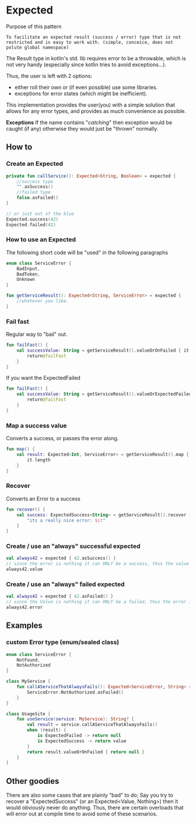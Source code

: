 # Expected

Purpose of this pattern

``
To facilitate an expected result (success / error) type that is not restricted and is easy to work with. (simple, conceice, does not polute global namespace)
``

The Result type in kotlin's std. lib requires error to be a throwable, which is not very handy (especially since kotlin
tries to avoid exceptions...).

Thus, the user is left with 2 options:

- either roll their own or (if even possible) use some libraries.
- exceptions for error states (which might be inefficient).

This implementation provides the user(you) with a simple solution that allows for any error types, and provides as much
convenience as possible.

**Exceptions**
If the name contains "*catching*" then exception would be caught (if any) otherwise they would just be "thrown"
normally.

## How to

### Create an Expected

```kotlin
private fun callService(): Expected<String, Boolean> = expected {
    //success type
    "".asSuccess()
    //failed type
    false.asFailed()
}

// or just out of the blue
Expected.success(42)
Expected.failed(42)
```

### How to use an Expected

The following short code will be "used" in the following paragraphs

```kotlin
enum class ServiceError {
    BadInput,
    BadToken,
    Unknown
}

fun getServiceResult(): Expected<String, ServiceError> = expected {
    //whatever you like.
}
```

### Fail fast

Regular way to "bail" out.

```kotlin
fun failFast() {
    val successValue: String = getServiceResult().valueOrOnFailed { it: ServiceError ->
        return@failFast
    }
}
```

If you want the ExpectedFailed

```kotlin
fun failFast() {
    val successValue: String = getServiceResult().valueOrExpectedFailed { //this: ExpectedFailed<ServiceError>
        return@failFast
    }
}
```


### Map a success value 

Converts a success, or passes the error along.

```kotlin
fun map() {
    val result: Expected<Int, ServiceError> = getServiceResult().map {
        it.length
    }
}
```

### Recover

Converts an Error to a success

```kotlin
fun recover() {
    val success: ExpectedSuccess<String> = getServiceResult().recover {
        "its a really nice error: $it"
    }
}
```

### Create / use an "always" successful expected

```kotlin
val always42 = expected { 42.asSuccess() }
// since the error is nothing it can ONLY be a success, thus the value is directly exposed.
always42.value
```

### Create / use an "always" failed expected

```kotlin
val always42 = expected { 42.asFailed() }
// since the Value is nothing it can ONLY be a failed, thus the error is directly exposed.
always42.error
```

## Examples

### custom Error type (enum/sealed class)

```kotlin
enum class ServiceError {
    NotFound,
    NotAuthorized
}

class MyService {
    fun callAServiceThatAlwaysFails(): Expected<ServiceError, String> = expected {
        ServiceError.NotAuthorized.asFailed()
    }
}

class UsageSite {
    fun useService(service: MyService): String? {
        val result = service.callAServiceThatAlwaysFails()
        when (result) {
            is ExpectedFailed -> return null
            is ExpectedSuccess -> return value
        }
        return result.valueOrOnFailed { return null }
    }
}

```


## Other goodies
There are also some cases that are plainly "bad" to do; 
Say you try to recover a  "ExpectedSuccess" (or an Expected<Value, Nothing>) then it would obviously never do anything.
Thus, there are certain overloads that will error out at compile time to avoid some of these scenarios.
